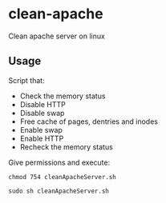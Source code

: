 # clean-apache
Clean apache server on linux
## Usage
Script that:
- Check the memory status
- Disable HTTP
- Disable swap
- Free cache of pages, dentries and inodes
- Enable swap
- Enable HTTP
- Recheck the memory status

Give permissions and execute:

<code>chmod 754 cleanApacheServer.sh</code>

<code>sudo sh cleanApacheServer.sh</code>
